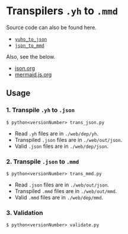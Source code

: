 # Transpilers `.yh` to `.mmd`

Source code can also be found here.

* [`yuho_to_json`](../../src/secondary/yuho_to_json)
* [`json_to_mmd`](../../src/secondary/json_to_mmd)

Also, see the below.

* [json.org](https://www.json.org/json-en.html)
* [mermaid.js.org](https://mermaid.js.org/)

## Usage  

### 1. Transpile `.yh` to `.json`

```console
$ python<versionNumber> trans_json.py
```

* Read `.yh` files are in `./web/dep/yh`.
* Transpiled `.json` files are in `./web/out/json`.
* Valid `.json` files are in `./web/dep/json`.

### 2. Transpile `.json` to `.mmd`

```console
$ python<versionNumber> trans_mmd.py
```

* Read `.json` files are in `./web/out/json`.
* Transpiled `.mmd` files are in `./web/out/mmd`.
* Valid `.mmd` files are in `./web/dep/mmd`.

### 3. Validation

```console
$ python<versionNumber> validate.py
```